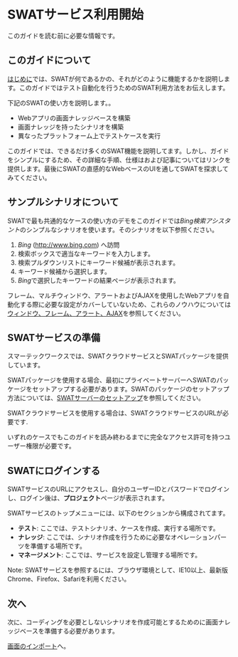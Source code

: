 SWATサービス利用開始
===

このガイドを読む前に必要な情報です。

このガイドについて
---

[はじめに](index.md)では、SWATが何であるかの、それがどのように機能するかを説明します。このガイドではテスト自動化を行うためのSWAT利用方法をお伝えします。

下記のSWATの使い方を説明します。。

* Webアプリの画面ナレッジベースを構築
* 画面ナレッジを持ったシナリオを構築
* 異なったプラットフォーム上でテストケースを実行

このガイドでは、できるだけ多くのSWAT機能を説明してます。しかし、ガイドをシンプルにするため、その詳細な手順、仕様はおよび記事についてはリンクを提供します。最後にSWATの直感的なWebベースのUIを通してSWATを探求してみてください。

サンプルシナリオについて
---

SWATで最も共通的なケースの使い方のデモをこのガイドでは*Bing検索アシスタント*のシンプルなシナリオを使います。そのシナリオを以下参照ください。

1. *Bing* (http://www.bing.com) へ訪問
2. 検索ボックスで適当なキーワードを入力します。
3. 検索プルダウンリストにキーワード候補が表示されます。
4. キーワード候補から選択します。
5. *Bing*で選択したキーワードの結果ページが表示されます。

フレーム、マルチウィンドウ、アラートおよびAJAXを使用したWebアプリを自動化する際に必要な設定がカバーしていないため、これらのノウハウについては[ウィンドウ、フレーム、アラート、AJAX](article_scenes.md)を参照してください。

SWATサービスの準備
---

スマーテックワークスでは、SWATクラウドサービスとSWATパッケージを提供しています。

SWATパッケージを使用する場合、最初にプライベートサーバーへSWATのパッケージをセットアップする必要があります。SWATのパッケージのセットアップ方法については、[SWATサーバーのセットアップ](setup_swat.md)を参照してください。

SWATクラウドサービスを使用する場合は、SWATクラウドサービスのURLが必要です.

いずれのケースでもこのガイドを読み終わるまでに完全なアクセス許可を持つユーザー権限が必要です。

SWATにログインする
---

SWATサービスのURLにアクセスし、自分のユーザーIDとパスワードでログインし、ログイン後は、**プロジェクト**ページが表示されます。

SWATサービスのトップメニューには、以下のセクションから構成されてます。

* **テスト**: ここでは、テストシナリオ、ケースを作成、実行する場所です。
* **ナレッジ**: ここでは、シナリオ作成を行うために必要なオペレーションパーツを準備する場所です。
* **マネージメント**: ここでは、サービスを設定し管理する場所です。

Note: SWATサービスを参照するには、ブラウザ環境として、IE10以上、最新版Chrome、Firefox、Safariを利用ください。

次へ
----

次に、コーディングを必要としないシナリオを作成可能とするためのに画面ナレッジベースを準備する必要があります。

[画面のインポート](guide_knowledge.md)へ。